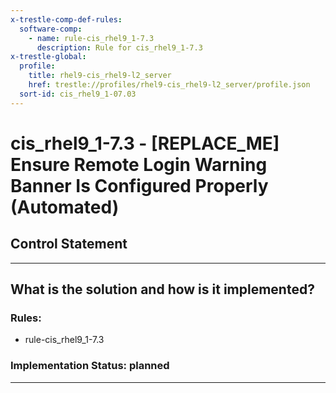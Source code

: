 ```yaml
---
x-trestle-comp-def-rules:
  software-comp:
    - name: rule-cis_rhel9_1-7.3
      description: Rule for cis_rhel9_1-7.3
x-trestle-global:
  profile:
    title: rhel9-cis_rhel9-l2_server
    href: trestle://profiles/rhel9-cis_rhel9-l2_server/profile.json
  sort-id: cis_rhel9_1-07.03
---
```


# cis_rhel9_1-7.3 - \[REPLACE_ME\] Ensure Remote Login Warning Banner Is Configured Properly (Automated)

## Control Statement

______________________________________________________________________

## What is the solution and how is it implemented?

<!-- For implementation status enter one of: implemented, partial, planned, alternative, not-applicable -->

<!-- Note that the list of rules under ### Rules: is read-only and changes will not be captured after assembly to JSON -->

<!-- Add control implementation description here for control: cis_rhel9_1-7.3 -->

### Rules:

  - rule-cis_rhel9_1-7.3

### Implementation Status: planned

______________________________________________________________________
